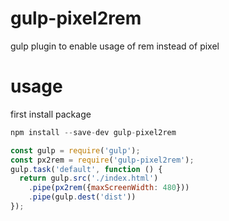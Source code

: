 # gulp-pixel2rem
gulp plugin to enable usage of rem instead of pixel

# usage
first install package

```javascript
npm install --save-dev gulp-pixel2rem
```

```javascript
const gulp = require('gulp');
const px2rem = require('gulp-pixel2rem');
gulp.task('default', function () {
  return gulp.src('./index.html')
    .pipe(px2rem({maxScreenWidth: 480}))
    .pipe(gulp.dest('dist'))
});
```
